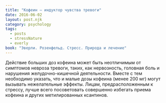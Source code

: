 ```yaml
---
title: "Кофеин – индуктор чувства тревоги"
date: 2016-06-02
layout: post.njk
category: psychology
tags:
  - posts
  - stressNature
  - everly
book: "Эверли. Розенфельд. Стресс. Природа и лечение"
---
```


Действие больших доз кофеина может быть неотличимым от симптомов невроза тревоги, таких, как нервозность, головная боль и нарушения желудочно-кишечной деятельности. Вместе с тем необходимо указать, что и малые дозы кофеина (менее 200 мг) могут вызывать нежелательные эффекты. Лицам, предрасположенным к стрессу, лучше всего посоветовать совершенно избегать приема кофеина и других метилированных ксантинов.
